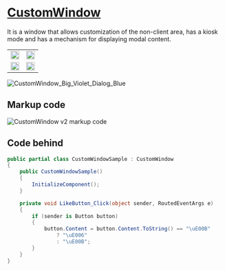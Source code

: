 ﻿# [CustomWindow](Docs/CustomWindow.md)
It is a window that allows customization of the non-client area, has a kiosk mode and has a mechanism for displaying modal content.

<table>
  <tr>
    <td>
      <img src="https://user-images.githubusercontent.com/10555640/185812976-08963675-f609-47cf-8bcc-88d998a408a0.png" style="width:100%;height: auto;" />
    </td>
    <td>
        <img src="https://user-images.githubusercontent.com/10555640/185813189-c8bc7b2e-d549-4ce9-919d-a0268268e814.png" style="width:100%;height: auto;" />
    </td>
  </tr>

  <tr>
    <td>
        <img src="https://user-images.githubusercontent.com/10555640/185813128-abed47b5-8fef-4d38-93ed-27397d2f4746.png" style="width:100%;height: auto;" />
    </td>
    <td>
        <img src="https://user-images.githubusercontent.com/10555640/185813130-5914cc9b-1a2c-4d2a-ab05-0afbdc5102e1.png" style="width:100%;height: auto;" />    
    </td>
  </tr>
<table>
  
![CustomWindow_Big_Violet_Dialog_Blue](https://user-images.githubusercontent.com/10555640/185813481-1277314d-23d6-487b-a6b1-c94c515fec9d.png)  

## Markup code
![CustomWindow v2 markup code](https://user-images.githubusercontent.com/10555640/185813349-ca8288a8-f882-49c2-9526-a5b91645b2c8.png)

## Code behind
```C#
public partial class CustomWindowSample : CustomWindow
{
    public CustomWindowSample()
    {
        InitializeComponent();
    }

    private void LikeButton_Click(object sender, RoutedEventArgs e)
    {
        if (sender is Button button)
        {
            button.Content = button.Content.ToString() == "\uE00B"
                ? "\uE006"
                : "\uE00B";
        }
    }
}
```

